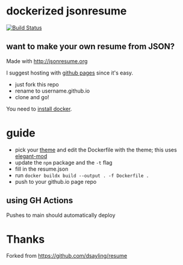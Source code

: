 dockerized jsonresume
=====================

[![Build Status](https://github.com/johndlong/johndlong.github.io/actions/workflows/ci.yaml/badge.svg)](https://github.com/johndlong/johndlong.github.io/actions/workflows/ci.yaml)

## want to make your own resume from JSON?

Made with http://jsonresume.org

I suggest hosting with [github pages](https://pages.github.com/) since it's easy.

* just fork this repo
* rename to username.github.io
* clone and go!

You need to [install docker](https://docs.docker.com/install/).

# guide

* pick your [theme](https://jsonresume.org/themes/) and edit the Dockerfile with the theme; this uses [elegant-mod](https://github.com/constructorfleet/jsonresume-theme-eloquent-mod)
 * update the `npm` package and the `-t` flag
* fill in the resume.json
* run `docker buildx build --output . -f Dockerfile .`
* push to your github.io page repo

## using GH Actions

Pushes to main should automatically deploy

Thanks
======
Forked from https://github.com/dsayling/resume
